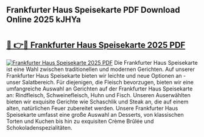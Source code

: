 ## Frankfurter Haus Speisekarte PDF Download Online 2025 kJHYa

# <h2><a href="http://gc9vmbt.nevu.top/?p=Frankfurter+Haus+Speisekarte">🔗 👉🔴 Frankfurter Haus Speisekarte 2025 PDF</a></h2>

[![Frankfurter Haus Speisekarte 2025 PDF](https://i.imgur.com/dBaPXMq.png)](http://gc9vmbt.nevu.top/?p=Frankfurter+Haus+Speisekarte)
Die Frankfurter Haus Speisekarte ist eine Wahl zwischen traditionellen und modernen Gerichten. Auf unserer Frankfurter Haus Speisekarte bieten wir leichte und neue Optionen an - unser Salatbereich. Für diejenigen, die Fleisch bevorzugen, bieten wir eine umfangreiche Auswahl an Gerichten auf der Frankfurter Haus Speisekarte an: Rindfleisch, Schweinefleisch, Huhn und Fisch. Unseren Auserwählten bieten wir exquisite Gerichte wie Schaschlik und Steak an, die auf einem alten, natürlichen Feuer zubereitet werden. Unsere Frankfurter Haus Speisekarte umfasst eine große Auswahl an Desserts, von klassischen Torten und Kuchen bis hin zu exquisiten Crème Brûlée und Schokoladenspezialitäten.
